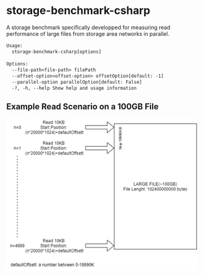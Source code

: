 # storage-benchmark-csharp
A storage benchmark specifically developped for measuring read performance of large files from storage area networks in parallel.

    Usage:
      storage-benchmark-csharp[options]

    Options:
      --file-path<file-path> filePath
      --offset-option<offset-option> offsetOption[default: -1]
      --parallel-option parallelOption[default: False]
      -?, -h, --help Show help and usage information
      
 
 
 ## Example Read Scenario on a 100GB File 
 ![Example Read Scenario on a 100GB File](images/read_behavior.jpg)

